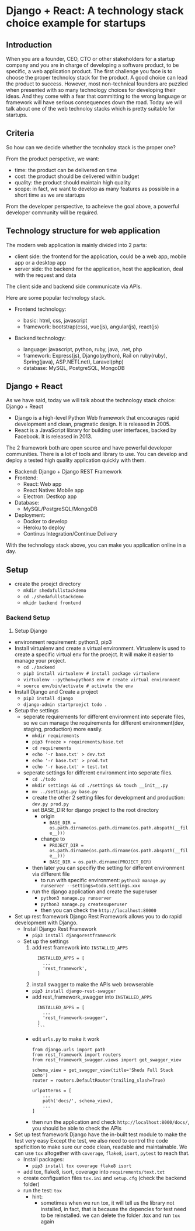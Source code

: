 # Django + React: A technology stack choice example for startups

## Introduction

When you are a founder, CEO, CTO or other stakeholders for a startup company and you are in charge of developing a software product, to be specific, a web application product. The first challenge you face is to choose the proper technoloy stack for the product. A good choice can lead the product to success. However, most non-technical founders are puzzled when presented with so many technology choices for developing their ideas. And they come with a fear that committing to the wrong language or framework will have serious consequences down the road.
Today we will talk about one of the web technoloy stacks which is pretty suitable for startups.

## Criteria

So how can we decide whether the tecnholoy stack is the proper one?

From the product perspetive, we want:

- time: the product can be delivered on time
- cost: the product should be delivered within budget
- quality: the product should maintain high quality
- scope: in fact, we want to develop as many features as possible in a short time as we are startups

From the developer perspective, to acheieve the goal above, a powerful developer community will be required.

## Technology structure for web application

The modern web application is mainly divided into 2 parts:

- client side: the frontend for the application, could be a web app, mobile app or a desktop app
- server side: the backend for the application, host the application, deal with the request and data

The client side and backend side communicate via APIs.

Here are some popular technology stack.

- Frontend technology:
  - basic: html, css, javascript
  - framework: bootstrap(css), vue(js), angular(js), react(js)

- Backend technology:
  - language: javascript, python, ruby, java, .net, php
  - framework: Express(js), Django(python), Rail on ruby(ruby), Spring(java), ASP.NET(.net), Laravel(php)
  - database: MySQL, PostgreSQL, MongoDB

## Django + React

As we have said, today we will talk about the technology stack choice: Django + React

- Django is a high-level Python Web framework that encourages rapid development and clean, pragmatic design. It is released in 2005.
- React is a JavaScript library for building user interfaces, backed by Facebook. It is released in 2013.

The 2 framework both are open source and have powerful developer communities. There is a lot of tools and library to use. You can develop and deploy a tested high quality application quickly with them.

- Backend: Django + Django REST Framework
- Frontend:
  - React: Web app
  - React Native: Mobile app
  - Electron: Destkop app
- Database:
  - MySQL/PostgreSQL/MongoDB
- Deployment:
  - Docker to develop
  - Heroku to deploy
  - Continus Integration/Continue Delivery

With the technology stack above, you can make you application online in a day.

## Setup

- create the proejct directory
  - `mkdir shedafullstackdemo`
  - `cd ./shedafullstackdemo`
  - `mkidr backend frontend`

### Backend Setup

1. Setup Django
- environment requirement: python3, pip3
- Install virtualenv and create a virtual environment. Virtualenv is used to create a specific virtual env for the proejct. It will make it easier to manage your project.
  - `cd ./backend`
  - `pip3 install virtualenv # install package virtualenv`
  - `virtualenv --python=python3 env # create virtual environment`
  - `source env/bin/activate # activate the env`
- Install Django and Create a project
  - `pip3 install django`
  - `django-admin startproejct todo .`
- Setup the settings
  - seperate requirements for different environment into seperate files, so we can manage the requirements for different environment(dev, staging, production) more easily.
    - `mkdir requirements`
    - `pip3 freeze > requirements/base.txt`
    - `cd requirements`
    - `echo '-r base.txt' > dev.txt`
    - `echo '-r base.txt' > prod.txt`
    - `echo '-r base.txt' > test.txt`
  - seperate settings for different environment into seperate files.
    - `cd ./todo`
    - `mkdir settings && cd ./settings && touch __init__.py`
    - `mv ../settings.py base.py`
    - create the other 2 setting files for development and production: `dev.py prod.py`
    - set BASE_DIR for django project to the root directory
      - origin
        - `BASE_DIR = os.path.dirname(os.path.dirname(os.path.abspath(__file__)))`
      - change to
        - `PROJECT_DIR = os.path.dirname(os.path.dirname(os.path.abspath(__file__)))`
        - `BASE_DIR = os.path.dirname(PROJECT_DIR)`
    - then later you can specifiy the setting for different environment via different file
      - to run with specific environment: `python3 manage.py runserver --settings=todo.settings.xxx`
    - run the django application and create the superuser
      - `python3 manage.py runserver`
      - `python3 manage.py createsuperuser`
      - then you can check the `http://localhost:80000`
- Set up rest framework
  Django Rest Framework allows you to do rapid development with Django.
  - Install Django Rest Framework
    - `pip3 install djangorestframework`
  - Set up the settings
    1. add rest framework into `INSTALLED_APPS`
        ```python3
          INSTALLED_APPS = [
            ...
            'rest_framework',
          ]
        ```
    2. install swagger to make the APIs web browserable
    - `pip3 install django-rest-swagger`
    - add rest_framework_swagger into `INSTALLED_APPS`
        ```python3
          INSTALLED_APPS = [
            ...
            'rest_framework-swagger',
          ]
          ```
    - edit `urls.py` to make it work
      ```python3
      from django.urls import path
      from rest_framework import routers
      from rest_framework_swagger.views import get_swagger_view

      schema_view = get_swagger_view(title='Sheda Full Stack Demo')
      router = routers.DefaultRouter(trailing_slash=True)

      urlpatterns = [
          ...
          path('docs/', schema_view),
          ...
      ]
      ```
    - then run the application and check `http://localhost:8000/docs/`, you should be able to check the APIs
- Set up test framework
  Django have the in-built test module to make the test very easy
  Except the test, we also need to control the code speficition to make sure our code clean, readable and maintainable.
  We can use `tox` altogether with `coverage`, `flake8`, `isort`, `pytest` to reach that.
  - Install packages:
    - `pip3 install tox coverage flake8 isort`
  - add tox, flake8, isort, coverage into `requirements/text.txt`
  - create configuation files `tox.ini` and `setup.cfg` (check the backend folder)
  - run the test: `tox`
    - hint:
      - sometimes when we run tox, it will tell us the library not installed, in fact, that is because the depencies for test need to be reinstalled. we can delete the folder .tox and run `tox` again
  